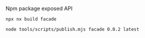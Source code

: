 Npm package exposed API

`npx nx build facade` 

`node tools/scripts/publish.mjs facade 0.0.2 latest`
